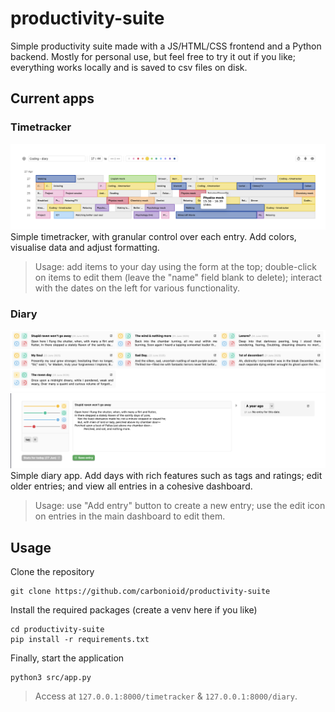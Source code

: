 # productivity-suite
Simple productivity suite made with a JS/HTML/CSS frontend and a Python backend. Mostly for personal use, but feel free to try it out if you like; everything works locally and is saved to csv files on disk.

## Current apps
### Timetracker
![Timetracker screenshot](screenshots/readme1.png)
Simple timetracker, with granular control over each entry. Add colors, visualise data and adjust formatting.
> Usage: add items to your day using the form at the top; double-click on items to edit them (leave the "name" field blank to delete); interact with the dates on the left for various functionality.

### Diary
![Diary dashboard](screenshots/readme2.png)
![Diary add page](screenshots/readme3.png)
Simple diary app. Add days with rich features such as tags and ratings; edit older entries; and view all entries in a cohesive dashboard.
> Usage: use "Add entry" button to create a new entry; use the edit icon on entries in the main dashboard to edit them.

## Usage

Clone the repository
```
git clone https://github.com/carbonioid/productivity-suite
```
Install the required packages (create a venv here if you like)
```
cd productivity-suite
pip install -r requirements.txt
```
Finally, start the application
```
python3 src/app.py
``` 
> Access at `127.0.0.1:8000/timetracker` & `127.0.0.1:8000/diary`.
